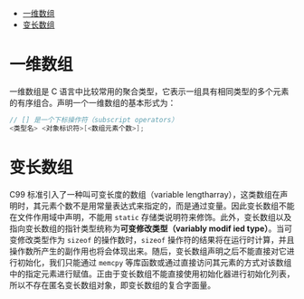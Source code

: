 <!-- TOC -->

- [一维数组](#一维数组)
- [变长数组](#变长数组)

<!-- /TOC -->

# 一维数组

一维数组是 C 语言中比较常用的聚合类型，它表示一组具有相同类型的多个元素的有序组合。声明一个一维数组的基本形式为：

```c
// [] 是一个下标操作符（subscript operators）
<类型名> <对象标识符>[<数组元素个数>];
```

# 变长数组

C99 标准引入了一种叫可变长度的数组（variable lengtharray），这类数组在声明时，其元素个数不是用常量表达式来指定的，而是通过变量。因此变长数组不能在文件作用域中声明，不能用 `static` 存储类说明符来修饰。此外，变长数组以及指向变长数组的指针类型统称为**可变修改类型（variably modif ied type）**。当可变修改类型作为 `sizeof` 的操作数时，`sizeof` 操作符的结果将在运行时计算，并且操作数所产生的副作用也将会体现出来。随后，变长数组声明之后不能直接对它进行初始化，我们只能通过 `memcpy` 等库函数或通过直接访问其元素的方式对该数组中的指定元素进行赋值。正由于变长数组不能直接使用初始化器进行初始化列表，所以不存在匿名变长数组对象，即变长数组的复合字面量。

